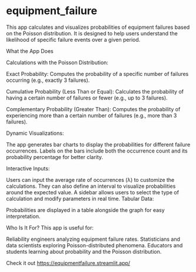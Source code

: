 # equipment_failure
This app calculates and visualizes probabilities of equipment failures based on the Poisson distribution. It is designed to help users understand the likelihood of specific failure events over a given period.

What the App Does

Calculations with the Poisson Distribution:

Exact Probability: Computes the probability of a specific number of failures occurring (e.g., exactly 3 failures).

Cumulative Probability (Less Than or Equal): Calculates the probability of having a certain number of failures or fewer (e.g., up to 3 failures).

Complementary Probability (Greater Than): Computes the probability of experiencing more than a certain number of failures (e.g., more than 3 failures).

Dynamic Visualizations:

The app generates bar charts to display the probabilities for different failure occurrences.
Labels on the bars include both the occurrence count and its probability percentage for better clarity.

Interactive Inputs:

Users can input the average rate of occurrences (λ) to customize the calculations.
They can also define an interval to visualize probabilities around the expected value.
A sidebar allows users to select the type of calculation and modify parameters in real time.
Tabular Data:

Probabilities are displayed in a table alongside the graph for easy interpretation.

Who Is It For?
This app is useful for:

Reliability engineers analyzing equipment failure rates.
Statisticians and data scientists exploring Poisson-distributed phenomena.
Educators and students learning about probability and the Poisson distribution.

Check it out https://equipmentfailure.streamlit.app/
